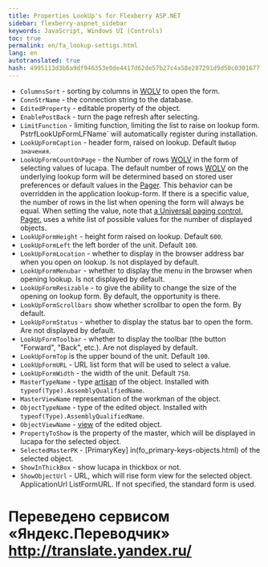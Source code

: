 ```yaml
--- 
title: Properties LookUp's for Flexberry ASP.NET 
sidebar: flexberry-aspnet_sidebar 
keywords: JavaScript, Windows UI (Controls) 
toc: true 
permalink: en/fa_lookup-settigs.html 
lang: en 
autotranslated: true 
hash: 4995113d3b6a9df946353e0de4417d62de57b27c4a58e287291d9d50c0301677 
--- 
```


* `ColumnsSort` - sorting by columns in [WOLV](fa_web-object-list-view.html) to open the form. 
* `ConnStrName` - the connection string to the database. 
* `EditedProperty` - editable property of the object. 
* `EnablePostBack` - turn the page refresh after selecting. 
* `LimitFunction` - limiting function, limiting the list to raise on lookup form. PstrfLookUpFormLFName` will automatically register during installation. 
* `LookUpFormCaption` - header form, raised on lookup. Default `Выбор значения`. 
* `LookUpFormCountOnPage` - the Number of rows [WOLV](fa_web-object-list-view.html) in the form of selecting values of lucapa. 
The default number of rows [WOLV](fa_web-object-list-view.html) on the underlying lookup form will be determined based on stored user preferences or default values in the [Pager](fa_web-object-list-view.html). This behavior can be overridden in the application lookup-form. 
If there is a specific value, the number of rows in the list when opening the form will always be equal. When setting the value, note that [a Universal paging control. Pager.](fa_pager.html) uses a white list of possible values for the number of displayed objects. 
* `LookUpFormHeight` - height form raised on lookup. Default `600`. 
* `LookUpFormLeft` the left border of the unit. Default `100`. 
* `LookUpFormLocation` - whether to display in the browser address bar when you open on lookup. Is not displayed by default. 
* `LookUpFormMenubar` - whether to display the menu in the browser when opening lookup. Is not displayed by default. 
* `LookUpFormResizable` - to give the ability to change the size of the opening on lookup form. By default, the opportunity is there. 
* `LookUpFormScrollbars` show whether scrollbar to open the form. By default. 
* `LookUpFormStatus` - whether to display the status bar to open the form. Are not displayed by default. 
* `LookUpFormToolbar` - whether to display the toolbar (the button "Forward", "Back", etc.). Are not displayed by default. 
* `LookUpFormTop` is the upper bound of the unit. Default `100`. 
* `LookUpFormURL` - URL list form that will be used to select a value. 
* `LookUpFormWidth` - the width of the unit. Default `750`. 
* `MasterTypeName` - type [artisan](fd_master-association.html) of the object. Installed with `typeof(Type).AssemblyQualifiedName`.
* `MasterViewName` representation of the workman of the object. 
* `ObjectTypeName` - type of the edited object. Installed with `typeof(Type).AssemblyQualifiedName`. 
* `ObjectViewName` - [view](fd_view-definition.html) of the edited object. 
* `PropertyToShow` is the property of the master, which will be displayed in lucapa for the selected object. 
* `SelectedMasterPK` - [PrimaryKey] in(fo_primary-keys-objects.html) of the selected object. 
* `ShowInThickBox` - show lucapa in thickbox or not. 
* `ShowObjectUrl` - URL, which will rise form view for the selected object. 
ApplicationUrl ListFormURL. If not specified, the standard form is used. 



 # Переведено сервисом «Яндекс.Переводчик» http://translate.yandex.ru/
